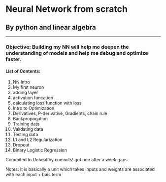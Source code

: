 # Neural Network from scratch

## By python and linear algebra

---

### Objective: Building my NN will help me deepen the understanding of models and help me debug and optimize faster.


#### List of Contents: 
1. NN Intro
2. My first neuron
3. adding layer
4. activation funcation
5. calculating loss function with loss
6. Intro to Optimization
7. Derivatives, P-derivative, Gradients, chain rule
8. Backpropogation
7. Training data
8. Validating data
9. Testing data
10. L1 and L2 Regularization
11. Dropout
12. Binary Logistic Regression

Commited to Unhealthy commits! got one after a week gaps

Notes: It is basically a unit which takes inputs and weights are associated with each input + bais term
